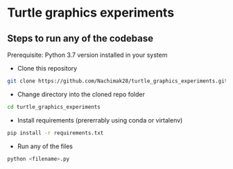 # Turtle graphics experiments

## Steps to run any of the codebase

Prerequisite: Python 3.7 version installed in your system

* Clone this repository
```sh
git clone https://github.com/Nachimak28/turtle_graphics_experiments.git
```

* Change directory into the cloned repo folder
```sh
cd turtle_graphics_experiments
```

* Install requirements (prererrably using conda or virtalenv)
```sh
pip install -r requirements.txt
```

* Run any of the files
```sh
python <filename>.py
```